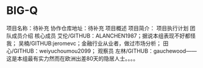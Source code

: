 # BIG-Q
项目名称：待补充
协作仓库地址：待补充
项目概述
项目简介：
项目执行计划
团队成员介绍
核心成员
艾伦/GITHUB：ALANCHEN1987；据说本组表现不好都怪我；
吴楠/GITHUB:jeromevc；金融行业从业者，做过市场分析；
田心/GITHUB：weiyuchoumou2099；
观察员
左林/GITHUB：gauchewood——这是本组最有实力然而在欧洲出差80天的隐居人士。。。。 
